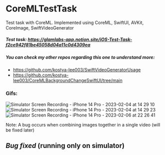 # CoreMLTestTask
Test task with CoreML. Implemented using CoreML, SwiftUI, AVKit, CoreImage, SwiftVideoGenerator

##### Test task: https://glamlabs-app.notion.site/iOS-Test-Task-f2ce942f81be45058d04a11c0d4309ea

##### You can check my other repos regarding this one to understand more:
- https://github.com/kostya-lee003/SwiftVideoGeneratorUsage
- https://github.com/kostya-lee003/CoreMLBackgroundChangeSwiftUI/tree/main

### Gifs:
![Simulator Screen Recording - iPhone 14 Pro - 2023-02-04 at 14 29 10](https://user-images.githubusercontent.com/72404363/216760308-f2cf3722-8f31-4ef6-ae6f-5c92be56c2e1.gif)
![Simulator Screen Recording - iPhone 14 Pro - 2023-02-04 at 14 29 23](https://user-images.githubusercontent.com/72404363/216760319-63ee6a62-ed08-4219-a784-cef5cdcd9203.gif)
![Simulator Screen Recording - iPhone 14 Pro - 2023-02-06 at 22 26 41](https://user-images.githubusercontent.com/72404363/217041873-805d2bfe-77c1-49bf-b9bc-3061f7e0b6c3.gif)


Note: A bug occurs when combining images together in a single video (will be fixed later)
## *Bug fixed* (running only on simulator)
